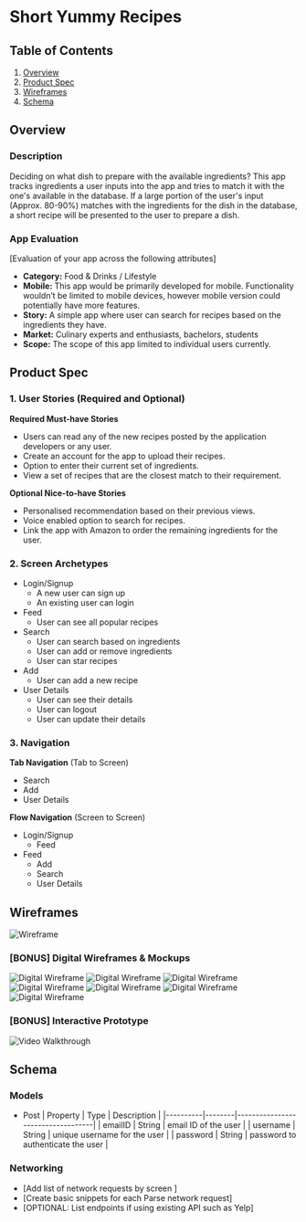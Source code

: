 # Short Yummy Recipes

## Table of Contents
1. [Overview](#Overview)
1. [Product Spec](#Product-Spec)
1. [Wireframes](#Wireframes)
2. [Schema](#Schema)

## Overview
### Description
Deciding on what dish to prepare with the available ingredients? 
This app tracks ingredients a user inputs into the app and tries to match it with the one's available in the database.
If a large portion of the user's input (Approx. 80-90%) matches with the ingredients for the dish in the database, a short recipe will be presented to the user to prepare a dish.

### App Evaluation
[Evaluation of your app across the following attributes]
- **Category:** Food & Drinks / Lifestyle
- **Mobile:** This app would be primarily developed for mobile. Functionality wouldn’t be limited to mobile devices, however mobile version could potentially have more features.
- **Story:** A simple app where user can search for recipes based on the ingredients they have.
- **Market:** Culinary experts and enthusiasts, bachelors, students
- **Scope:** The scope of this app limited to individual users currently. 

## Product Spec

### 1. User Stories (Required and Optional)

**Required Must-have Stories**

* Users can read any of the new recipes posted by the application developers or any user.
* Create an account for the app to upload their recipes.
* Option to enter their current set of ingredients.
* View a set of recipes that are the closest match to their requirement.

**Optional Nice-to-have Stories**

* Personalised recommendation based on their previous views.
* Voice enabled option to search for recipes.
* Link the app with Amazon to order the remaining ingredients for the user.

### 2. Screen Archetypes

* Login/Signup 
   * A new user can sign up
   * An existing user can login
* Feed
   * User can see all popular recipes 
* Search
   * User can search based on ingredients
   * User can add or remove ingredients
   * User can star recipes
* Add
   * User can add a new recipe
* User Details
   * User can see their details
   * User can logout
   * User can update their details

### 3. Navigation

**Tab Navigation** (Tab to Screen)

* Search
* Add 
* User Details

**Flow Navigation** (Screen to Screen)

* Login/Signup
   * Feed
* Feed
   * Add
   * Search
   * User Details

## Wireframes
![Wireframe](images/wireframe.JPG)

### [BONUS] Digital Wireframes & Mockups
![Digital Wireframe](images/splash.png)
![Digital Wireframe](images/login.png)
![Digital Wireframe](images/signup.png)
![Digital Wireframe](images/feed.png)
![Digital Wireframe](images/search.png)
![Digital Wireframe](images/add.png)
![Digital Wireframe](images/useraccount.png)

### [BONUS] Interactive Prototype
<img src='https://i.imgur.com/EAG4sSM.gif' title='prototype Walkthrough' width='' alt='Video Walkthrough' />

## Schema 

### Models

* Post
| Property | Type   | Description                       |
|----------|--------|-----------------------------------|
| emailID  | String | email ID of the user              |
| username | String | unique username for the user      |
| password | String | password to authenticate the user |

### Networking
- [Add list of network requests by screen ]
- [Create basic snippets for each Parse network request]
- [OPTIONAL: List endpoints if using existing API such as Yelp]
